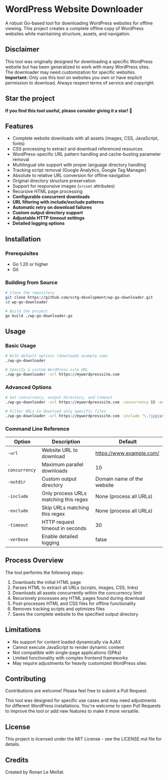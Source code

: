 # WordPress Website Downloader

A robust Go-based tool for downloading WordPress websites for offline viewing. This project creates a complete offline copy of WordPress websites while maintaining structure, assets, and navigation.

## Disclaimer

This tool was originally designed for downloading a specific WordPress website but has been generalized to work with many WordPress sites.  
The downloader may need customization for specific websites.  
**Important:** Only use this tool on websites you own or have explicit permission to download. Always respect terms of service and copyright.

## Star the project

**If you find this tool useful, please consider giving it a star! 🤩**

## Features

- Complete website downloads with all assets (images, CSS, JavaScript, fonts)
- CSS processing to extract and download referenced resources
- WordPress-specific URL pattern handling and cache-busting parameter removal
- Multilingual site support with proper language directory handling
- Tracking script removal (Google Analytics, Google Tag Manager)
- Absolute to relative URL conversion for offline navigation
- Original directory structure preservation
- Support for responsive images (`srcset` attributes)
- Recursive HTML page processing
- **Configurable concurrent downloads**
- **URL filtering with include/exclude patterns**
- **Automatic retry on download failures**
- **Custom output directory support**
- **Adjustable HTTP timeout settings**
- **Detailed logging options**

## Installation

### Prerequisites

- Go 1.20 or higher
- Git

### Building from Source

```bash
# Clone the repository
git clone https://github.com/sctg-development/wp-go-downloader.git
cd wp-go-downloader

# Build the project
go build ./wp-go-downloader.go
```

## Usage

### Basic Usage

```bash
# With default options (downloads example.com)
./wp-go-downloader

# Specify a custom WordPress site URL
./wp-go-downloader -url https://mywordpresssite.com
```

### Advanced Options

```bash
# Set concurrency, output directory, and timeout
./wp-go-downloader -url https://mywordpresssite.com -concurrency 15 -outdir my-site-backup -timeout 60

# Filter URLs to download only specific files
./wp-go-downloader -url https://mywordpresssite.com -include "\.(jpg|png|gif)$" -exclude "/wp-admin/"
```

### Command Line Reference

| Option | Description | Default |
|--------|-------------|---------|
| `-url` | Website URL to download | https://www.example.com/ |
| `-concurrency` | Maximum parallel downloads | 10 |
| `-outdir` | Custom output directory | Domain name of the website |
| `-include` | Only process URLs matching this regex | None (process all URLs) |
| `-exclude` | Skip URLs matching this regex | None (process all URLs) |
| `-timeout` | HTTP request timeout in seconds | 30 |
| `-verbose` | Enable detailed logging | false |

## Process Overview

The tool performs the following steps:

1. Downloads the initial HTML page
2. Parses HTML to extract all URLs (scripts, images, CSS, links)
3. Downloads all assets concurrently within the concurrency limit
4. Recursively processes any HTML pages found during download
5. Post-processes HTML and CSS files for offline functionality
6. Removes tracking scripts and optimizes files
7. Saves the complete website to the specified output directory

## Limitations

- No support for content loaded dynamically via AJAX
- Cannot execute JavaScript to render dynamic content
- Not compatible with single-page applications (SPAs)
- Limited functionality with complex frontend frameworks
- May require adjustments for heavily customized WordPress sites

## Contributing

Contributions are welcome! Please feel free to submit a Pull Request.

This tool was designed for specific use cases and may need adjustments for different WordPress installations. You're welcome to open Pull Requests to improve the tool or add new features to make it more versatile.

## License

This project is licensed under the MIT License - see the LICENSE.md file for details.

## Credits

Created by Ronan Le Meillat.

